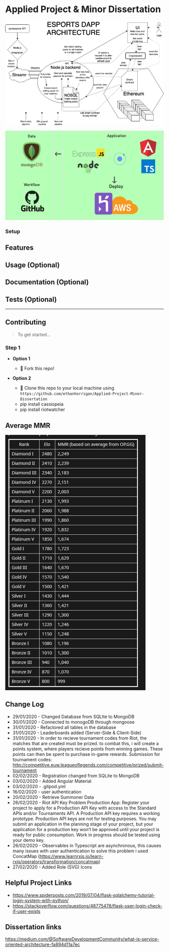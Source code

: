 
# Applied Project & Minor Dissertation

![Arch1](https://github.com/ethanhorrigan/Applied-Project-Minor-Dissertation/blob/master/img/Archetciture2.png)

![Arch2](https://github.com/ethanhorrigan/Applied-Project-Minor-Dissertation/blob/master/img/Archetciture.png)

### Setup
## Features
## Usage (Optional)
## Documentation (Optional)
## Tests (Optional)

---

## Contributing

> To get started...

### Step 1

- **Option 1**
    - 🍴 Fork this repo!

- **Option 2**
    - 👯 Clone this repo to your local machine using `https://github.com/ethanhorrigan/Applied-Project-Minor-Dissertation`
    - pip install cassiopeia
    - pip install riotwatcher

## Average MMR

![MMR](https://github.com/ethanhorrigan/Applied-Project-Minor-Dissertation/blob/master/research/MMR.PNG)

## Change Log

- 29/01/2020 - Changed Database from SQLIte to MongoDB
- 30/01/2020 - Connected to monogoDB through mongoose
- 31/01/2020 - Refactored all tables in the database
- 31/01/2020 - Leaderboards added (Server-Side & Client-Side)
- 31/01/2020 - In order to recieve tournament codes from Riot, the matches that are created must be prized. to combat this, i will create a points system, where players
recieve points from winning games. These points can then be spent to purchase in-game rewards.
Submission for tournament codes: http://competitive.euw.leagueoflegends.com/competitive/prized/submit-tournament
- 02/02/2020 - Registration changed from SQLite to MongoDB
- 03/02/2020 - Added Angular Material
- 03/02/2020 - .gitpod.yml
- 16/02/2020 - user authentication
- 20/02/2020 - Retrieve Summoner Data
- 26/02/2020 - Riot API Key Problem
Production App:
Register your project to apply for a Production API Key with access to the Standard APIs and/or Tournaments API. A Production API key requires a working prototype. Production API keys are not for testing purposes. You may submit an application in the planning stage of your project, but your application for a production key won’t be approved until your project is ready for public consumption. Work in progress should be tested using your demo key.
- 26/02/2020 - Observables in Typescript are asynchronous, this causes many issues with user authentication to solve this problem i used
ConcatMap (https://www.learnrxjs.io/learn-rxjs/operators/transformation/concatmap)
- 27/02/2020 - Added Role (SVG) Icons

## Helpful Project Links

- https://www.spiderposts.com/2019/07/04/flask-sqlalchemy-tutorial-login-system-with-python/
- https://stackoverflow.com/questions/48775478/flask-user-login-check-if-user-exists


## Dissertation links

https://medium.com/@SoftwareDevelopmentCommunity/what-is-service-oriented-architecture-fa894d11a7ec